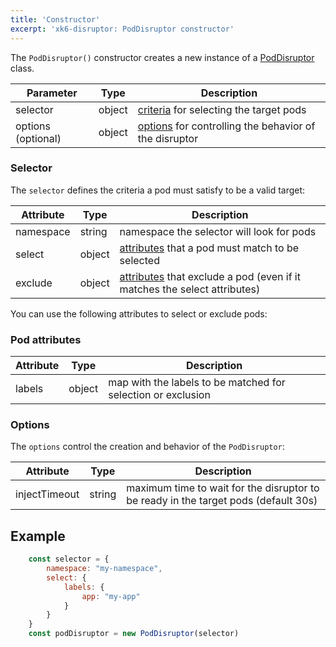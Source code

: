 ```yaml
---
title: 'Constructor'
excerpt: 'xk6-disruptor: PodDisruptor constructor'
---
```



The `PodDisruptor()` constructor creates a new instance of a [PodDisruptor](/javascript-api/xk6-disruptor/api/poddisruptor) class.


| Parameter | Type | Description |
| --------- | -----| ------ |
| selector  | object | [criteria](#selector) for selecting the target pods |
| options (optional) | object | [options](#options) for controlling the behavior of the disruptor |

### Selector

The `selector` defines the criteria a pod must satisfy to be a valid target:

| Attribute | Type | Description |
| --------- | -----|------------ |
| namespace | string | namespace the selector will look for pods |
| select    | object | [attributes](#pod-attributes) that a pod must match to be selected |
| exclude   | object | [attributes](#pod-attributes) that exclude a pod (even if it matches the select attributes) |

You can use the following attributes to select or exclude pods:

### Pod attributes

| Attribute | Type   | Description |
| --------- | -------| ----------- |
| labels    | object | map with the labels to be matched for selection or exclusion |

### Options

The `options` control the creation and behavior of the `PodDisruptor`:

| Attribute | Type | Description |
| --------- | -----|------ |
| injectTimeout | string | maximum time to wait for the disruptor to be ready in the target pods (default 30s) |

## Example

<!-- eslint-skip -->

```javascript
    const selector = {
        namespace: "my-namespace",
        select: {
            labels: {
                app: "my-app"
            }
        }
    }
    const podDisruptor = new PodDisruptor(selector)
```